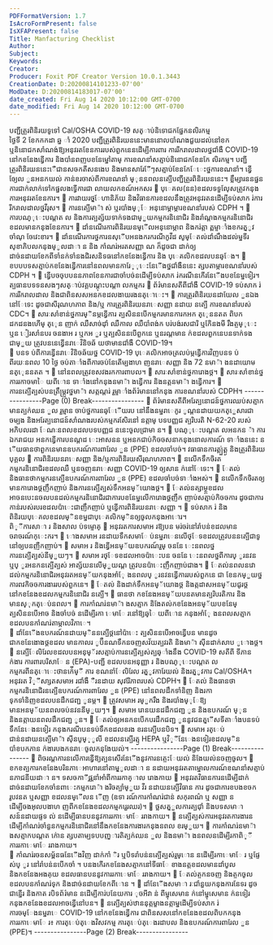 ```yaml
---
PDFFormatVersion: 1.7
IsAcroFormPresent: false
IsXFAPresent: false
Title: Manfacturing Checklist
Author: 
Subject: 
Keywords: 
Creator: 
Producer: Foxit PDF Creator Version 10.0.1.3443
CreationDate: D:20200814101233-07'00'
ModDate: D:20200814183017-07'00'
date_created: Fri Aug 14 2020 10:12:00 GMT-0700
date_modified: Fri Aug 14 2020 10:12:00 GMT-0700
---
```

បញ្ជីត្រួរពិនិរយទូទៅ Cal/OSHA COVID-19 
សត្ាប់និទោជកផ្នែកនលិរកម្ម  
ថ្ងៃទី 2 ខែកកកដា ឆ្ន ាំ 2020 
បញ្ជីត្រួរពិនិរយននេះមាននោលបាំណងជួយដល់នៅខក ឬនិនោជកសាំណង់ឱ្យអនុវរតខែនការរបស់ពួកនេនដើម្បីការពារ
ការរីករាលដាលថ្នជាំងឺ COVID-19 នៅកខនែងន្វើការ និងបាំនពញបខនែម្នៅតាម្ ការខណនាំសត្មាប់និនោជកខែនកែ
លិរកម្ម។ បញ្ជីត្រួរពិនិរយននេះេឺជានសចកតីសនងេប និងមានសារែែីៗសត្មាប់ខែនកែែេះថ្នការខណនាំ។ ន្វើឲ្យែល ួនអនកយល់
កាន់ខរចាស់ពីការខណនាំ ម្ុននពលនត្បើបញ្ជីត្រួរពិនិរយននេះ។ 
ខ្លឹម្សារននផ្ននការជាក់លាក់ទៅកផ្នលងទ្វើការជា
លាយលកខណ៍អកសរ 
 បុេគល(នន)ខដលទទួលែុសត្រូវកនុងការអនុវរតខែនការ។ 
 ការវាយរថ្ម្ែហានិភ័យ និងវិធានការខដលនឹងត្រូវអនុវរតនដើម្បីទប់សាក រ់ការរីករាលដាលថ្នវីរុស។ 
 ការនត្បើមា៉ា ស់ ឬរបាំងម្ុែ អនុនោម្តាម្ការខណនាំរបស់ CDPH ។ 
 ការបណ្ុេះបណ្តត ល និងការត្បត្ស័យទាក់ទងជាម្ួយកម្មករនិនោជិរ និងរាំណ្តងកម្មករនិនោជិរ
ខដលមានកនុងខែនការ។ 
 ដាំនណើរការពិនិរយនម្ើលអនុនោម្ភាព និងករ់ត្តា ត្ពម្ទាាំងខករត្ម្ូវចាំណុ ចែវេះខារ។ 
 ដាំនណើរការថ្នការនសុើបអនងករករណីកូវីដ សូម្ែតល់ដាំណឹងដល់ម្នទីរសុខាភិបលកនុងម្ូលដាា ន និង
កាំណរ់អរតសញ្ញា ណ ក៏ដូចជា ដាក់ឲ្យដាច់នដាយខែកពីទាំនក់ទាំនងជិរសនិទធនៅកខនែងន្វើការ និង
បុេគលិកខដលបនឆ្ែង។ 
 ខបបបទសត្មាប់កខនែងន្វើការនៅនពលមានការែ្ុេះនែើងថ្នជាំងឺននេះ ត្សបតាម្ការខណនាំរបស់ 
CDPH ។ 
 ន្វើបចចុបបននភាពខែនការជាចាំបច់នដើម្បីទប់សាក រ់ករណីនកើរនែើងបខនែម្នទៀរ។  
ត្បធានបទទនសងៗសត្ាប់វគ្គបណ្តុះបណ្តា លកម្មករ 
 ព័រ៌មានសតីពីជាំងឺ COVID-19 ទប់សាក រ់ការរីករាលដាល និងជាពិនសសអនកខដលងាយរងនត្ោេះ។ 
 ការត្រួរពិនិរយនដាយែល ួនឯងនៅែទេះ ដូចជាសីរុណហភាព និង/ឬ ការត្រួរពិនិរយនរាេសញ្ញា នដាយ
នត្បើ ការខណនាំរបស់ CDC។ 
 សារៈសាំខាន់ថ្នការម្ិនម្កន្វើការ ត្បសិននបើកម្មករមានការកអក ត្េុននតត ពិបកដកដនងហើម្ ត្េុន
ញាក់ ឈឺសាច់ដុាំ ឈឺកាល ឈឺបាំពង់ក បរ់បង់រសជារិ ឬកែិនងមី រឹងត្ចម្ុេះ ឬន ៀរសាំនបរ ចនងាអ រ 
ឬកអ ួរ ឬត្បសិននបើពួកនេ ឬនរណ្តមាន ក់ខដលពួកនេបនទាក់ទងជាម្ួយ ត្រូវបននេន្វើនរាេវិនិចឆ័
យថាមានជាំងឺ COVID-19។  
 បនទ ប់ពីការន្វើនរាេវិនិចឆ័យថ្ន COVID-19 បុេគលិកអាចត្រលប់ម្កន្វើការវិញបនទ ប់ពីរយៈនពល 
10 ថ្ងៃ ចប់តាាំងពីការចប់នែតើម្បងាហ ញនរាេសញ្ញា និង 72 នមា៉ា ងនដាយោម នត្េុននតត ។ 
 នៅនពលត្រូវខសវងរកការពាបល។ 
 សារៈសាំខាន់ថ្នការោងថ្ដ។ 
 សារៈសាំខាន់ថ្នការរកាចមាៃ យពីោន ទាាំងនៅកនុងនមា៉ា ងន្វើការ និងនត្តនមា៉ា ងន្វើការ។ 
 ការនត្បើត្បស់បនត្រឹម្ត្រូវថ្នមា៉ា សត្កណ្តរ់ រួម្ទាាំងព័រ៌មាននៅកនុង ការខណនាំរបស់ CDPH។ 
----------------Page (0) Break----------------
 ព័រ៌មានសតីពីអរែត្បនោជន៍ថ្នការឈប់សត្មាកមានត្បក់ឈន ួល រួម្មាន ចាប់ថ្នការនឆ្ែើយរប
នៅនឹងនម្នរាេកូរ ូណ្តនដាយយកត្េួសារជាចម្បង និងអរែត្បនោជន៍សាំណងរបស់កម្មករសែិរនៅ
នត្កាម្ បទបញ្ញជ ត្បរិបរតិ N-62-20 របស់អភិបលរដា ែណៈនពលខដលបទបញ្ញជ ននេះចូលជា្រមា
ន។ 
 បណ្ុេះបណ្តត លអនកន ៉ា ការឯករាជយ អនកន្វើការបនណ្តដ េះអាសនន ឬអនកជាប់កិចចសនាកនុងនោលការណ៍
ទាាំងននេះ ន ើយធានថាពួកនេមានឧបករណ៍ការពារែល ួន (PPE) ខដលចាំបច់។ 
 វធាធានការត្គ្ប់ត្គ្ង និងត្រួរពិនិរយបុគ្គល 
 ការពិនិរយនរាេសញ្ញា និង/ឬការពិនិរយសីរុណហភាព។ 
 នលើកទឹកចិរតកម្មករនិនោជិរខដលឈឺ ឬនចញនរាេសញ្ញា COVID-19 ឲ្យសាន ក់នៅែទេះ។ 
 ែតល់ និងធានថាកម្មករនត្បើឧបករណ៍ការពារែល ួន (PPE) ខដលចាំបច់ទាាំងអស់។ 
 នលើកទឹកចិរតឲ្យមានការោងថ្ដញឹកញាប់ និងការនត្បើត្បស់ទឹកអនម្័យោងថ្ដ។ 
 ែតល់នត្សាម្ថ្ដខដលអាចនបេះនចលបនដល់កម្មករនិនោជិរជាការបខនែម្នលើការោងថ្ដញឹក
ញាប់សត្មាប់កិចចការ ដូចជាការកាន់របស់របរខដលប៉ាេះជាញឹកញាប់ ឬន្វើការពិនិរយនរាេសញ្ញា ។ 
 ទប់សាក រ់ និងពិនិរយបុេគលខដលម្ិនខម្នជាបុេគលិកម្ិនឲ្យចូលកនុងអាោរ។  
ពិ្ីការសាា រ និងសាល ប់ទម្ទោគ្ 
 អនុវរតការសមាអ រឱ្យបន មរ់ចរ់នៅរាំបន់ខដលមានចរាចរណ៍កុេះករ។ 
 ោងសមាអ រនដាយទឹកសមាែ ប់នម្នរាេនលើថ្ែទខដលត្រូវបននត្បើជាទូនៅឲ្យបនញឺកញាប់។ 
 សមាអ រ និងន្វើអនម្័យឧបករណ៍រួម្ ចននែ េះនពលថ្នការនត្បើត្បស់នីម្ួយៗ។ 
 សមាអ រថ្ែទខដលអាចប៉ាេះបន ចននែ េះនពលថ្នពីការប្ ូរនវន ឬប្ ូរអនកនត្បើត្បស់ អាត្ស័យនលើម្ួយណ្ត
ត្រូវបនប៉ាេះញឹកញាប់ជាង។ 
 ែតល់នពលនវោដល់កម្មករនិនោជិរអនុវរតអនម្័យកនុងអាំែុ ងនពលប្ ូរនវនន្វើការរបស់ពួកនេ ជា
ខែនកម្ួយថ្នការពវកិចចការងាររបស់ពួកនេ។ 
 ែតល់ និងដាក់ទឹកអនម្័យោងថ្ដ និងត្កដាសអនម្័យជូរថ្ដ នៅកខនែងខដលកម្មករនិនោជិរ
នត្បើ។ 
 ធានថា កខនែងអនម្័យបនតមានត្បរិបរតិការ និងមានស្ុកត្េប់នពល។ 
 ការកាំណរ់នមា៉ា ងសត្មាក និងែតល់កខនែងអនម្័យបខនែម្ ត្បសិននបើអាច និងចាំបច់ នដើម្បីរកា
េមាែ រនៅឱ្យឆ្ៃ យពីោន កនុងអាំែុ ងនពលសត្មាក ខដលបនកាំណរ់តាម្កាលវិភាេ។  
 ដាំនែើងឧបករណ៍នដាយម្ិននត្បើថ្ដនៅប៉ាេះ ត្បសិននបើអាចន្វើបន មានដូចជាកខនែងោងថ្ដខដល
មានកាលរ ូប៊ឺនណទឹកនចញសវ័យត្បវរតិ និងមា៉ា សុីនដាក់សាប ូោងថ្ដ។ 
 នត្បើែលិរែលខដលបនអនុម្័រសត្មាប់ការនត្បើត្បស់ត្បឆ្ាំងនឹង COVID-19 សតីពី ទីភាន ក់ងារ
ការពារបរិសាែ ន (EPA)-បញ្ជី ខដលបនអនុញ្ញា រ និងបណ្ុេះបណ្តត លកម្មករពីនត្ោេះថានក់េីម្ី ការ
ខណនាំែលិរែល រត្ម្ូវការែយល់ និងរត្ម្ូវការ Cal/OSHA។ អនុវរត  វិ្ីសា្សតសមាអ រជាំងឺ ឺរនដាយ
សុវរែិភាពរបស់ CDPH។ 
 ែតល់ និងធានថា កម្មករនិនោជិរនត្បើឧបករណ៍ការពារែល ួន (PPE) នៅនពលដឹកទាំនិញ និងរកា
ទុកទាំនិញខដលបនដឹកជញ្ជ ូនម្ក។ 
 ត្រូវសមាអ រម្ួករឹង និងរបាំងម្ុែឱ្យមានអនម្័យនពលចប់នវននីម្ួយៗ។ 
 សមាអ រោនយនដដឹកជញ្ជ ូន និងឧបករណ៍ ម្ុន និងនត្កាយនពលដឹកជញ្ជ ូន។ 
 ែតល់ឲ្យអនកនបើកបរដឹកជញ្ជ ូននូវជនត្ម្ើសទីតាាំងបនទប់ទឹកនែេងនទៀរ កនុងករណីបនទប់ទឹកខដលខរង
ខរនត្បើបនបិទ។ 
 សមាអ រត្េប់ជាន់នដាយនត្បើមា៉ា សុីនបូម្្ូលី ខដលនត្បើរត្ម្ង HEPA ឬវិ្ីនែេងនទៀរខដលម្ិន
បាំខបកភាន ក់ងារបងកនរាេចូលកនុងែយល់។ 
----------------Page (1) Break----------------
 ពិចរណ្តការនលើការន្វើឱ្យត្បនសើរនែើងនូវការនត្ចេះែយល់ និងែយល់នចញចូល។ 
 ខកខត្បការកខនែងបរិនភាេអាហារនៅតាម្ម្ូលដាា ន នដាយអនុវរតតាម្នោលការណ៍ខណនាំសត្មាប់
នភាជនីយដាា ន។ 
ទសចកាីផ្ណនាំអាំពីការរកាគ្ាល រោងកាយ 
 អនុវរតវិធានការនដើម្បីដាក់ដាច់នដាយខែកចាំនពាេះកម្មករោ៉ា ងរិចត្បាំម្ួយ វីរ នដាយនត្បើវិធាន
ការ ដូចជាការខបងខចករូបវនត ឬសញ្ញា ខដលនម្ើលន ើញ (ឧទា រណ៍ការកាំណរ់ជាន់ សកុរពណ៌ ឬ
សញ្ញា នដើម្បីចងអុលបងាហ ញពីកខនែងខដលកម្មករេួរឈរ)។ 
 ថ្លសត្ម្ួលការត្បជុាំ និងបទសមាា សន៍នដាយផ្ទទ ល់ នដើម្បីធានបននូវការរកាេមាែ ររាងកាយ។ 
 នត្បើត្បស់ការអនុវរតការងារនដើម្បីកាំណរ់ចាំនួនកម្មករនិនោជិរនៅនឹងកខនែងការងារកនុងនពល
ខរម្ួយ។ 
 ការកាំណរ់នមា៉ា ងសត្មាកបណ្តត ក់ោន ត្សបតាម្បទបបញ្ារតិត្បក់ឈន ួល និងនមា៉ា ងនពលនដើម្បីរកាពិ្ី
ការរកាេមាែ ររាងកាយ។  
 កាំណរ់រចនសម្ព័នធនែើងវិញ ដាក់កាំ ិរ ឬបិទរាំបន់នត្បើត្បស់រួម្ោន នដើម្បីរកាេមាែ រ ឬផ្ទែ ស់ប្ ូរ
នៅរាំបន់នបើកចាំ ។ បនងកើរកខនែងសត្មាកនៅទីធាែ ខាងនត្តខដលមានដាំបូល និងកខនែងអងគុយ 
ខដលធានបននូវការរកាេមាែ ររាងកាយ។ 
 ែតល់ត្ចកនចញ និងត្ចកចូល ខដលបនកាំណរ់ទុក និងដាច់នដាយខែកពីោន ។ 
 ដាំនែើងសមាា រៈជាំនួយកនុងការនែទរ ដូចជាន្នើរ និងកាត របិទព័រ៌មាន នដើម្បីការ់បនែយការ ុចអីវា ន់
ពីម្នុសេមាន ក់នៅម្នុសេមាន ក់នទៀរ កនុងកខនែងខដលអាចន្វើនៅបន។ 
 នត្បើត្បស់ឋាននុត្កម្ខាងនត្កាម្នដើម្បីទប់សាក រ់ការចម្ែងនម្នរាេ COVID-19 នៅកខនែងន្វើការ 
ជាពិនសសនៅកខនែងខដលពិបកកនុងការរកាេមាែ រ៖ ការត្េប់ត្េងវិសវកម្ម ការត្េប់ត្េងរដាបល 
និងឧបករណ៍ការពារែល ួន (PPE)។ 
----------------Page (2) Break----------------

